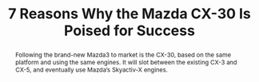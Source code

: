 ---
category: news
title: 7 Reasons Why the Mazda CX-30 Is Poised for Success
abstract: Following the brand-new Mazda3 to market is the CX-30, based on the same platform and using the same engines. It will slot between the existing CX-3 and CX-5, and eventually use Mazda’s Skyactiv-X engines.
publishedDateTime: 2019-03-05T16:59:50Z
sourceUrl: None
type: video

provider:
  name: Motor Trend
  id: V_AA8DRt_global
tags:
  - Autos

images: 
  - url: assets/images/2019/3/7-Reasons-Why-the-Mazda-CX-30-Is-Poised-for-Success-1.jpg
    width: 1360
    height: 765
    quality: 89
    title: 2020-Mazda-CX-30-06-1.jpg
    attribution: 
    focalRegion:
      x1: 564
      x2: 564
      y1: 333
      y2: 333

---